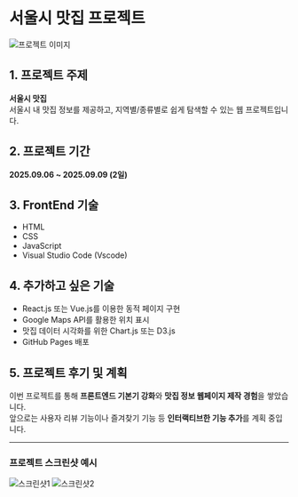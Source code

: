 # 서울시 맛집 프로젝트

![프로젝트 이미지](img/project_main.png)

## 1. 프로젝트 주제
**서울시 맛집**  
서울시 내 맛집 정보를 제공하고, 지역별/종류별로 쉽게 탐색할 수 있는 웹 프로젝트입니다.

## 2. 프로젝트 기간
**2025.09.06 ~ 2025.09.09 (2일)**

## 3. FrontEnd 기술
- HTML
- CSS
- JavaScript
- Visual Studio Code (Vscode)

## 4. 추가하고 싶은 기술
- React.js 또는 Vue.js를 이용한 동적 페이지 구현
- Google Maps API를 활용한 위치 표시
- 맛집 데이터 시각화를 위한 Chart.js 또는 D3.js
- GitHub Pages 배포

## 5. 프로젝트 후기 및 계획
이번 프로젝트를 통해 **프론트엔드 기본기 강화**와 **맛집 정보 웹페이지 제작 경험**을 쌓았습니다.  
앞으로는 사용자 리뷰 기능이나 즐겨찾기 기능 등 **인터랙티브한 기능 추가**를 계획 중입니다.

---

### 프로젝트 스크린샷 예시
![스크린샷1](img/screenshot1.png)
![스크린샷2](img/screenshot2.png)
